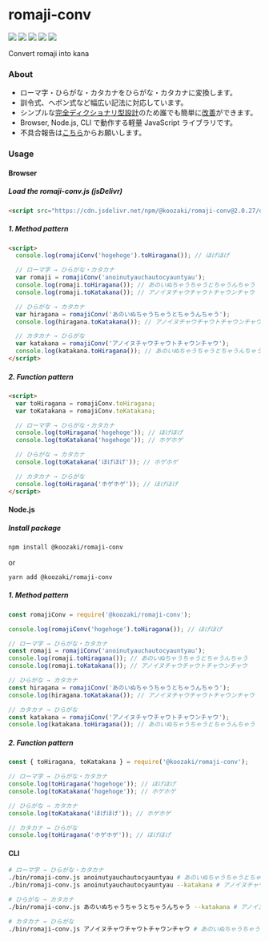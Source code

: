 # romaji-conv

[![](https://github.com/koozaki/romaji-conv/workflows/Node.js%20Package/badge.svg)](https://github.com/koozaki/romaji-conv/actions?query=workflow%3A%22Node.js+Package%22)
[![](https://img.shields.io/github/v/release/koozaki/romaji-conv?style=flat-square)](https://github.com/koozaki/romaji-conv/releases)
[![](https://img.shields.io/npm/v/@koozaki/romaji-conv?style=flat-square)](https://www.npmjs.com/package/@koozaki/romaji-conv)
[![](https://data.jsdelivr.com/v1/package/npm/@koozaki/romaji-conv/badge)](https://www.jsdelivr.com/package/npm/@koozaki/romaji-conv)
[![](https://img.shields.io/npm/l/@koozaki/romaji-conv?style=flat-square)](https://github.com/koozaki/romaji-conv/blob/master/LICENSE)

Convert romaji into kana

### About

- ローマ字・ひらがな・カタカナをひらがな・カタカナに変換します。
- 訓令式、ヘボン式など幅広い記法に対応しています。
- シンプルな[完全ディクショナリ型設計](https://github.com/koozaki/romaji-conv/blob/master/lib/map/)のため誰でも簡単に[改善](https://github.com/koozaki/romaji-conv/pulls)ができます。
- Browser, Node.js, CLI で動作する軽量 JavaScript ライブラリです。
- 不具合報告は[こちら](https://github.com/koozaki/romaji-conv/issues/new?assignees=koozaki&labels=bug&template=bug_report.md)からお願いします。

### Usage

#### Browser

##### Load the romaji-conv.js (jsDelivr)

```html
<script src="https://cdn.jsdelivr.net/npm/@koozaki/romaji-conv@2.0.27/dist/romaji-conv.js"></script>
```

##### 1. Method pattern

```html
<script>
  console.log(romajiConv('hogehoge').toHiragana()); // ほげほげ

  // ローマ字 → ひらがな・カタカナ
  var romaji = romajiConv('anoinutyauchautocyauntyau');
  console.log(romaji.toHiragana()); // あのいぬちゃうちゃうとちゃうんちゃう
  console.log(romaji.toKatakana()); // アノイヌチャウチャウトチャウンチャウ

  // ひらがな → カタカナ
  var hiragana = romajiConv('あのいぬちゃうちゃうとちゃうんちゃう');
  console.log(hiragana.toKatakana()); // アノイヌチャウチャウトチャウンチャウ

  // カタカナ → ひらがな
  var katakana = romajiConv('アノイヌチャウチャウトチャウンチャウ');
  console.log(katakana.toHiragana()); // あのいぬちゃうちゃうとちゃうんちゃう
</script>
```

##### 2. Function pattern

```html
<script>
  var toHiragana = romajiConv.toHiragana;
  var toKatakana = romajiConv.toKatakana;

  // ローマ字 → ひらがな・カタカナ
  console.log(toHiragana('hogehoge')); // ほげほげ
  console.log(toKatakana('hogehoge')); // ホゲホゲ

  // ひらがな → カタカナ
  console.log(toKatakana('ほげほげ')); // ホゲホゲ

  // カタカナ → ひらがな
  console.log(toHiragana('ホゲホゲ')); // ほげほげ
</script>
```

#### Node.js

##### Install package

```sh
npm install @koozaki/romaji-conv
```

or

```sh
yarn add @koozaki/romaji-conv
```

##### 1. Method pattern

```javascript
const romajiConv = require('@koozaki/romaji-conv');

console.log(romajiConv('hogehoge').toHiragana()); // ほげほげ

// ローマ字 → ひらがな・カタカナ
const romaji = romajiConv('anoinutyauchautocyauntyau');
console.log(romaji.toHiragana()); // あのいぬちゃうちゃうとちゃうんちゃう
console.log(romaji.toKatakana()); // アノイヌチャウチャウトチャウンチャウ

// ひらがな → カタカナ
const hiragana = romajiConv('あのいぬちゃうちゃうとちゃうんちゃう');
console.log(hiragana.toKatakana()); // アノイヌチャウチャウトチャウンチャウ

// カタカナ → ひらがな
const katakana = romajiConv('アノイヌチャウチャウトチャウンチャウ');
console.log(katakana.toHiragana()); // あのいぬちゃうちゃうとちゃうんちゃう
```

##### 2. Function pattern

```javascript
const { toHiragana, toKatakana } = require('@koozaki/romaji-conv');

// ローマ字 → ひらがな・カタカナ
console.log(toHiragana('hogehoge')); // ほげほげ
console.log(toKatakana('hogehoge')); // ホゲホゲ

// ひらがな → カタカナ
console.log(toKatakana('ほげほげ')); // ホゲホゲ

// カタカナ → ひらがな
console.log(toHiragana('ホゲホゲ')); // ほげほげ
```

#### CLI

```sh
# ローマ字 → ひらがな・カタカナ
./bin/romaji-conv.js anoinutyauchautocyauntyau # あのいぬちゃうちゃうとちゃうんちゃう
./bin/romaji-conv.js anoinutyauchautocyauntyau --katakana # アノイヌチャウチャウトチャウンチャウ

# ひらがな → カタカナ
./bin/romaji-conv.js あのいぬちゃうちゃうとちゃうんちゃう --katakana # アノイヌチャウチャウトチャウンチャウ

# カタカナ → ひらがな
./bin/romaji-conv.js アノイヌチャウチャウトチャウンチャウ # あのいぬちゃうちゃうとちゃうんちゃう
```
